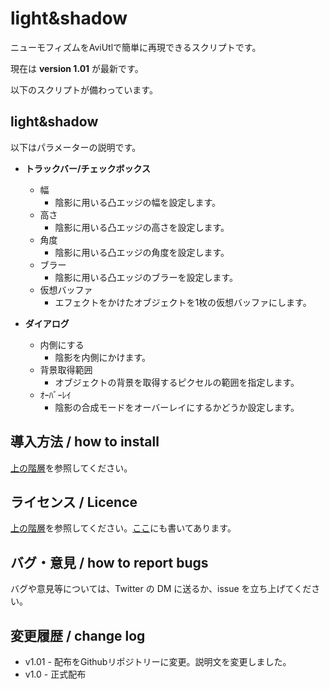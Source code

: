 # light&shadow

ニューモフィズムをAviUtlで簡単に再現できるスクリプトです。

現在は **version 1.01** が最新です。



以下のスクリプトが備わっています。

## light&shadow

以下はパラメーターの説明です。

- **トラックバー/チェックボックス**
  - 幅
    - 陰影に用いる凸エッジの幅を設定します。
  - 高さ
    - 陰影に用いる凸エッジの高さを設定します。
  - 角度
    - 陰影に用いる凸エッジの角度を設定します。
  - ブラー
    - 陰影に用いる凸エッジのブラーを設定します。
  - 仮想バッファ
    - エフェクトをかけたオブジェクトを1枚の仮想バッファにします。
  
- **ダイアログ**
  - 内側にする
    - 陰影を内側にかけます。
  - 背景取得範囲
    - オブジェクトの背景を取得するピクセルの範囲を指定します。
  - ｵｰﾊﾞｰﾚｲ
    - 陰影の合成モードをオーバーレイにするかどうか設定します。

## 導入方法 / how to install

[上の階層](https://github.com/Aodaruma/Aodaruma-AviUtl-Script)を参照してください。

## ライセンス / Licence

[上の階層](https://github.com/Aodaruma/Aodaruma-AviUtl-Script)を参照してください。[ここ](https://github.com/Aodaruma/Aodaruma-AviUtl-Script/blob/main/LICENSE)にも書いてあります。

## バグ・意見 / how to report bugs

バグや意見等については、Twitter の DM に送るか、issue を立ち上げてください。

## 変更履歴 / change log

- v1.01 - 配布をGithubリポジトリーに変更。説明文を変更しました。
- v1.0 - 正式配布

